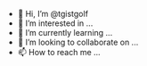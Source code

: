 - 👋 Hi, I’m @tgistgolf
- 👀 I’m interested in ...
- 🌱 I’m currently learning ...
- 💞️ I’m looking to collaborate on ...
- 📫 How to reach me ...

<!---
tgistgolf/tgistgolf is a ✨ special ✨ repository because its `README.md` (this file) appears on your GitHub profile.
You can click the Preview link to take a look at your changes.
--->
